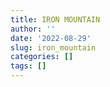 ```yaml
---
title: IRON MOUNTAIN
author: ''
date: '2022-08-29'
slug: iron_mountain
categories: []
tags: []
---
```


